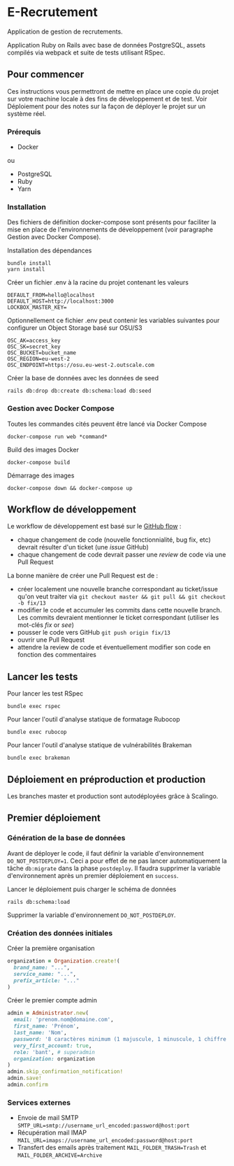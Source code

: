 # E-Recrutement

Application de gestion de recrutements.

Application Ruby on Rails avec base de données PostgreSQL, assets compilés via webpack et suite de tests utilisant RSpec.

## Pour commencer

Ces instructions vous permettront de mettre en place une copie du projet sur votre machine locale à des fins de développement et de test. Voir Déploiement pour des notes sur la façon de déployer le projet sur un système réel.

### Prérequis

- Docker

ou

- PostgreSQL
- Ruby
- Yarn

### Installation

Des fichiers de définition docker-compose sont présents pour faciliter la mise en place de l'environnements de développement (voir paragraphe Gestion avec Docker Compose).

Installation des dépendances

```
bundle install
yarn install
```

Créer un fichier .env à la racine du projet contenant les valeurs

```
DEFAULT_FROM=hello@localhost
DEFAULT_HOST=http://localhost:3000
LOCKBOX_MASTER_KEY=
```

Optionnellement ce fichier .env peut contenir les variables suivantes pour configurer un Object Storage basé sur OSU/S3

```
OSC_AK=access_key
OSC_SK=secret_key
OSC_BUCKET=bucket_name
OSC_REGION=eu-west-2
OSC_ENDPOINT=https://osu.eu-west-2.outscale.com
```

Créer la base de données avec les données de seed

```
rails db:drop db:create db:schema:load db:seed
```

### Gestion avec Docker Compose

Toutes les commandes cités peuvent être lancé via Docker Compose

```
docker-compose run web *command*
```

Build des images Docker

```
docker-compose build
```

Démarrage des images

```
docker-compose down && docker-compose up
```

## Workflow de développement

Le workflow de développement est basé sur le [GitHub flow](https://guides.github.com/introduction/flow/) :

- chaque changement de code (nouvelle fonctionnialité, bug fix, etc) devrait résulter d'un ticket (une _issue_ GitHub)
- chaque changement de code devrait passer une _review_ de code via une Pull Request

La bonne manière de créer une Pull Request est de :

- créer localement une nouvelle branche correspondant au ticket/issue qu'on veut traiter via `git checkout master && git pull && git checkout -b fix/13`
- modifier le code et accumuler les commits dans cette nouvelle branch. Les commits devraient mentionner le ticket correspondant (utiliser les mot-clés _fix_ or _see_)
- pousser le code vers GitHub `git push origin fix/13`
- ouvrir une Pull Request
- attendre la review de code et éventuellement modifier son code en fonction des commentaires

## Lancer les tests

Pour lancer les test RSpec

```
bundle exec rspec
```

Pour lancer l'outil d'analyse statique de formatage Rubocop

```
bundle exec rubocop
```

Pour lancer l'outil d'analyse statique de vulnérabilités Brakeman

```
bundle exec brakeman
```

## Déploiement en préproduction et production

Les branches master et production sont autodéployées grâce à Scalingo.

## Premier déploiement

### Génération de la base de données

Avant de déployer le code, il faut définir la variable d'environnement `DO_NOT_POSTDEPLOY=1`. Ceci a pour effet de ne pas lancer automatiquement la tâche `db:migrate` dans la phase `postdeploy`. Il faudra supprimer la variable d'environnement après un premier déploiement en `success`.

Lancer le déploiement puis charger le schéma de données

```
rails db:schema:load
```

Supprimer la variable d'environnement `DO_NOT_POSTDEPLOY`.

### Création des données initiales

Créer la première organisation

```ruby
organization = Organization.create!(
  brand_name: "...",
  service_name: "...",
  prefix_article: "..."
)
```

Créer le premier compte admin

```ruby
admin = Administrator.new(
  email: 'prenom.nom@domaine.com',
  first_name: 'Prénom',
  last_name: 'Nom',
  password: '8 caractères minimum (1 majuscule, 1 minuscule, 1 chiffre et 1 caractère spécial)',
  very_first_account: true,
  role: 'bant', # superadmin
  organization: organization
)
admin.skip_confirmation_notification!
admin.save!
admin.confirm
```

### Services externes

- Envoie de mail SMTP `SMTP_URL=smtp://username_url_encoded:password@host:port`
- Récupération mail IMAP `MAIL_URL=imaps://username_url_encoded:password@host:port`
- Transfert des emails après traitement `MAIL_FOLDER_TRASH=Trash` et `MAIL_FOLDER_ARCHIVE=Archive`
